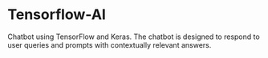 # Tensorflow-AI
Chatbot using TensorFlow and Keras. The chatbot is designed to respond to user queries and prompts with contextually relevant answers.
